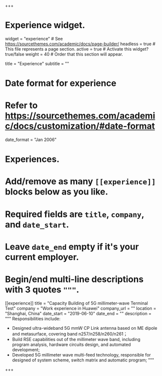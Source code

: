 +++
# Experience widget.
widget = "experience"  # See https://sourcethemes.com/academic/docs/page-builder/
headless = true  # This file represents a page section.
active = true  # Activate this widget? true/false
weight = 40  # Order that this section will appear.

title = "Experience"
subtitle = ""

# Date format for experience
#   Refer to https://sourcethemes.com/academic/docs/customization/#date-format
date_format = "Jan 2006"

# Experiences.
#   Add/remove as many `[[experience]]` blocks below as you like.
#   Required fields are `title`, `company`, and `date_start`.
#   Leave `date_end` empty if it's your current employer.
#   Begin/end multi-line descriptions with 3 quotes `"""`.
[[experience]]
  title = "Capacity Building of 5G millimeter-wave Terminal Test"
  company = "Work experience in Huawei"
  company_url = ""
  location = "Shanghai, China"
  date_start = "2019-06-10"
  date_end = ""
  description = """
  Responsibilities include:
  
  * Designed ultra-wideband 5G mmW CP Link antenna based on ME dipole and metasurface, covering band n257/n258/n260/n261；
  * Build RSE capabilities out of the millimeter wave band, including program analysis, hardware circuits design, and automated development;
  * Developed 5G millimeter wave multi-feed technology, responsible for designed of system scheme, switch matrix  and automatic program;
  """

+++
